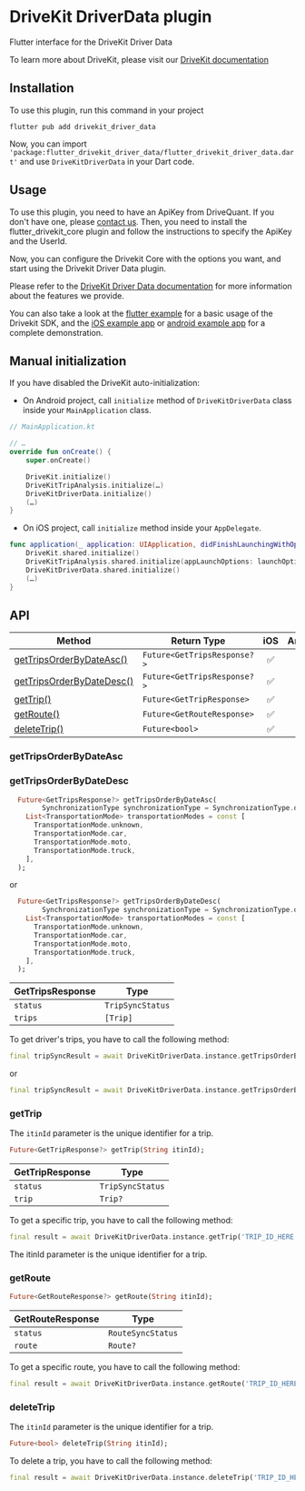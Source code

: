 # DriveKit DriverData plugin

Flutter interface for the DriveKit Driver Data

To learn more about DriveKit, please visit our [DriveKit documentation](https://docs.drivequant.com/)

## Installation

To use this plugin, run this command in your project

```
flutter pub add drivekit_driver_data
```

Now, you can import `'package:flutter_drivekit_driver_data/flutter_drivekit_driver_data.dart'` and use `DriveKitDriverData` in your Dart code.

## Usage

To use this plugin, you need to have an ApiKey from DriveQuant. If you don't have one, please [contact us](https://info.drivequant.com/contact/).
Then, you need to install the flutter_drivekit_core plugin and follow the instructions to specify the ApiKey and the UserId.

Now, you can configure the Drivekit Core with the options you want, and start using the Drivekit Driver Data plugin. 


Please refer to the [DriveKit Driver Data documentation](https://docs.drivequant.com/driver-data) for more information about the features we provide.

You can also take a look at the [flutter example](https://github.com/DriveQuantPublic/flutter-drivekit/tree/main/example) for a basic usage of the Drivekit SDK, and the [iOS example app](https://github.com/DriveQuantPublic/drivekit-quickstart-ios) or [android example app](https://github.com/DriveQuantPublic/drivekit-quickstart-android) for a complete demonstration.


## Manual initialization

If you have disabled the DriveKit auto-initialization:

- On Android project, call `initialize` method of `DriveKitDriverData` class inside your `MainApplication` class.

```kotlin
// MainApplication.kt

// …
override fun onCreate() {
    super.onCreate()

    DriveKit.initialize()
    DriveKitTripAnalysis.initialize(…)
    DriveKitDriverData.initialize()
    (…)
}
```

- On iOS project, call `initialize` method inside your `AppDelegate`.

```swift
func application(_ application: UIApplication, didFinishLaunchingWithOptions launchOptions: [UIApplication.LaunchOptionsKey: Any]?) -> Bool {
    DriveKit.shared.initialize()
    DriveKitTripAnalysis.shared.initialize(appLaunchOptions: launchOptions)
    DriveKitDriverData.shared.initialize()
    (…)
}
```

## API

| Method                                                                | Return Type                     | iOS | Android |
| --------------------------------------------------------------------- | ------------------------------- | :-: | :-----: |
| [getTripsOrderByDateAsc()](#getTripsOrderByDateAsc)                   | `Future<GetTripsResponse?>`     | ✅  |   ✅    |
| [getTripsOrderByDateDesc()](#getTripsOrderByDateDesc)                 | `Future<GetTripsResponse?>`     | ✅  |   ✅    |
| [getTrip()](#getTrip)                                                 | `Future<GetTripResponse>`       | ✅  |   ✅    |
| [getRoute()](#getRoute)                                               | `Future<GetRouteResponse>`      | ✅  |   ✅    |
| [deleteTrip()](#deleteTrip)                                           | `Future<bool>`                  | ✅  |   ✅    |


### getTripsOrderByDateAsc

### getTripsOrderByDateDesc

```dart
  Future<GetTripsResponse?> getTripsOrderByDateAsc(
        SynchronizationType synchronizationType = SynchronizationType.defaultSync,
    List<TransportationMode> transportationModes = const [
      TransportationMode.unknown,
      TransportationMode.car,
      TransportationMode.moto,
      TransportationMode.truck,
    ],
  );
```

or

```dart
  Future<GetTripsResponse?> getTripsOrderByDateDesc(
        SynchronizationType synchronizationType = SynchronizationType.defaultSync,
    List<TransportationMode> transportationModes = const [
      TransportationMode.unknown,
      TransportationMode.car,
      TransportationMode.moto,
      TransportationMode.truck,
    ],
  );
```

| GetTripsResponse | Type             |
| ---------------- | ---------------- |
| `status`         | `TripSyncStatus` |
| `trips`          | `[Trip]`         |

To get driver's trips, you have to call the following method:

```dart
final tripSyncResult = await DriveKitDriverData.instance.getTripsOrderByDateAsc();
```

or 

```dart
final tripSyncResult = await DriveKitDriverData.instance.getTripsOrderByDateDesc();
```

### getTrip

The `itinId` parameter is the unique identifier for a trip.

```dart
Future<GetTripResponse?> getTrip(String itinId);
```

| GetTripResponse | Type             |
| --------------- | ---------------- |
| `status`        | `TripSyncStatus` |
| `trip`          | `Trip?`          |

To get a specific trip, you have to call the following method:

```dart
final result = await DriveKitDriverData.instance.getTrip('TRIP_ID_HERE');
```

The itinId parameter is the unique identifier for a trip.


### getRoute

```dart
Future<GetRouteResponse?> getRoute(String itinId);
```


| GetRouteResponse | Type             |
| --------------- | ----------------- |
| `status`        | `RouteSyncStatus` |
| `route`         | `Route?`          |


To get a specific route, you have to call the following method:

```dart
final result = await DriveKitDriverData.instance.getRoute('TRIP_ID_HERE');
```

### deleteTrip

The `itinId` parameter is the unique identifier for a trip.

```dart
Future<bool> deleteTrip(String itinId);
```

To delete a trip, you have to call the following method:

```dart
final result = await DriveKitDriverData.instance.deleteTrip('TRIP_ID_HERE');
```

